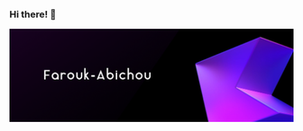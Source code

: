 ### Hi there! 👋


![alt text](https://github.com//Farouk-abichou/Farouk-abichou/blob/main/kotliiiiii.png?raw=true)
